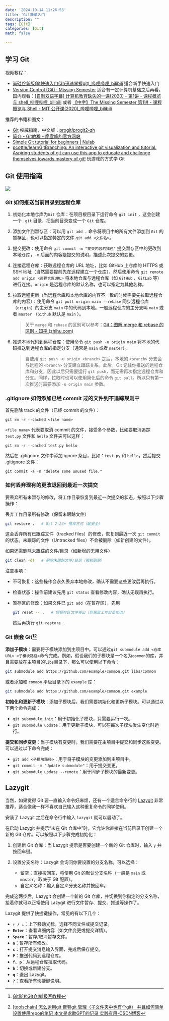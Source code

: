 ```yaml
---
date: '2024-10-14 11:26:53'
title: 'Git简单入门'
description: ""
tags: [Git]
categories: [Git]
math: false

---
```


## 学习 Git

视频教程：

- [尚硅谷新版Git快速入门(3h迅速掌握git)_哔哩哔哩_bilibili](https://www.bilibili.com/video/BV1wm4y1z7Dg/?spm_id_from=0.0.favlist.content.click&vd_source=8f6ac8ba344f8ea3b071481f41e2ce0d) 适合新手快速入门
- [Version Control (Git) · Missing Semester](https://missing.csail.mit.edu/2020/version-control/) 适合有一定计算机基础之后再看，国内观看：[[自制双语字幕\] 计算机教育缺失的一课(2020) - 第1讲 - 课程概览与 shell_哔哩哔哩_bilibili](https://www.bilibili.com/video/BV1uc411N7eK/?spm_id_from=0.0.favlist.content.click&vd_source=8f6ac8ba344f8ea3b071481f41e2ce0d) 或者 [【中字】The Missing Semester 第1讲 - 课程概览与 Shell - MIT 公开课(2020)_哔哩哔哩_bilibili](https://www.bilibili.com/video/BV1Eo4y1d7KZ/?spm_id_from=0.0.favlist.content.click&vd_source=8f6ac8ba344f8ea3b071481f41e2ce0d)

推荐的书籍和图文：

- [Git](https://git-scm.com/book/en/v2) 权威指南，中文版：[progit/progit2-zh](https://github.com/progit/progit2-zh)
- [简介 - Git教程 - 廖雪峰的官方网站](https://liaoxuefeng.com/books/git/introduction/index.html)
- [Simple Git tutorial for beginners | Nulab](https://nulab.com/zh-cn/learn/software-development/git-tutorial/)
- [pcottle/learnGitBranching: An interactive git visualization and tutorial. Aspiring students of git can use this app to educate and challenge themselves towards mastery of git!](https://github.com/pcottle/learnGitBranching) 玩游戏的方式学 Git

## Git 使用指南

![](demo.png)

### Git 如何推送当前目录到远程仓库

1. 初始化本地仓库为`Git` 仓库：在项目根目录下运行命令 `git init` ，这会创建一个 `.git` 目录，把当前目录变成一个 `Git` 仓库。

2. 添加文件到暂存区：可以用 `git add .` 命令将项目中的所有文件添加到 `Git` 的暂存区，也可以指定特定的文件 `git add <文件名>`。

3. 提交更改：使用命令 `git commit -m "提交内容的描述"` 提交暂存区中的更改到本地仓库，`-m` 后面的内容是提交的说明，描述此次提交的变更。

4. 连接远程仓库：获取远程仓库的 URL 地址，比如 GitHub 上仓库的 HTTPS 或 SSH 地址（当然需要提前先在远程建立一个仓库），然后使用命令 `git remote add origin <远程仓库URL>` 将本地仓库与远程仓库（如 `GitHub` 、`GitLab` 等）进行连接。`origin` 是远程仓库的默认名称，也可以指定为其他名称。

5. 拉取远程更新（当远程仓库和本地仓库的内容不一致的时候需要先拉取远程仓库的内容）：使用命令 `git pull origin main --rebase` 同步远程仓库（`origin`）的主分支 `main` 中的代码到本地。一般远程仓库的主分支叫 `main` 或者 `master` （`Github` 默认是 `main` ）。

   > 关于 `merge` 和 `rebase` 的区别可以参考：[Git：图解 merge 和 rebase 的区别 - 知乎 (zhihu.com)](https://zhuanlan.zhihu.com/p/686538265)

6. 推送本地代码到远程仓库：使用命令 `git push -u origin main` 将本地的代码推送到远程仓库的指定分支（通常是 `main` 或者 `master`）。 

   > 当使用 `git push -u origin <branch>` 之后，本地的 `<branch>` 分支会与远程的 `<branch>` 分支建立跟踪关系。此后，Git 记住你推送的远程仓库和分支，因此以后只需要运行 `git push`，而无需再次指定远程仓库和分支。同样，拉取时也可以使用简化后的命令 `git pull`。所以只有第一次推送时需要添加 `-u origin main` 参数。

### .gitignore 如何添加已经 commit 过的文件到不追踪规则中

首先删除 track 的文件（已经 commit 的文件）：

```shell
git rm -r --cached <file name>
```

`<file name>` 代表要取消 commit 的文件，接受多个参数，比如要取消追踪 `test.py` 文件和 `hello` 文件夹可以这样：

```shell
git rm -r --cached test.py hello
```

然后在 .gitignore 文件中添加 ignore 条目，比如：`test.py` 和 `hello`，然后提交 .gitignore 文件：

```shell
git commit -a -m "delete some unused file."
```

### 如何丢弃现有的更改退回到最近一次提交

要丢弃所有未暂存的修改，将工作目录恢复到最近一次提交的状态，按照以下步骤操作：

丢弃工作目录所有修改（保留未跟踪文件）

   ```bash
git restore .   # Git 2.23+ 推荐方式（最安全）
   ```

这会丢弃所有已跟踪文件（tracked files）的修改，恢复到最近一次 `git commit` 的状态。未跟踪的文件（Untracked files）不会被删除（如新创建的文件）。

如果还需删除未跟踪的文件/目录（如新增的无用文件）

   ```bash
git clean -df   # 删除未跟踪文件/目录（强制删除）
   ```

注意事项：

- 不可恢复：这些操作会永久丢弃本地修改，确认不需要这些更改后再执行。

- 检查状态：操作前建议先用 `git status` 查看修改内容，确认无误再执行。

- 暂存区的修改：如果文件已 `git add`（在暂存区），先用

  ```bash
  git reset -- .   # 将暂存区文件移出（但保留工作目录修改）
  ```

  然后再执行 `git restore .`

### Git 嵌套 Git[^1][^2]

[^1]: [Git嵌套Git仓库|极客教程](https://geek-docs.com/git/git-questions/1152_git_nested_git_repositories.html)
[^2]: [[toolschain\] 怎么运用git 嵌套git 管理（子文件夹中也有个git） 并且如何简单设置使用repo的笔记 本文是求助GPT的记录 实践有用-CSDN博客](https://blog.csdn.net/weixin_46479223/article/details/134838519)

**添加子模块**：需要将子模块添加到主项目中。可以通过`git submodule add <仓库URL> <子模块路径>`命令完成。例如，假设我们的子模块是一个名为`common`的库，并且需要放在主项目的`libs`目录下，那么可以使用以下命令：

```bash
git submodule add https://github.com/example/common.git libs/common
```

或者添加和 `common` 平级目录下的 `example` 库：

```bash
git submodule add https://github.com/example/common.git example
```

**初始化和更新子模块**：添加子模块后，我们需要初始化和更新子模块。可以通过以下两个命令完成：

- `git submodule init`：用于初始化子模块，只需要运行一次。
- `git submodule update`：用于更新子模块，可以在每次子模块发生变化时运行。

**提交和同步变更**：当子模块有变更时，我们需要在主项目中提交和同步这些变更。可以通过以下命令完成：

- `git add <子模块路径>`：用于将子模块的变更添加到主项目中。
- `git commit -m "Update submodule"`：用于提交变更。
- `git submodule update --remote`：用于同步子模块的最新变更。

## Lazygit

当然，如果觉得 Git 要一直输入命令好麻烦，还有一个适合命令行的 [Lazygit](https://github.com/jesseduffield/lazygit?tab=readme-ov-file) 非常推荐，适合像我一样不喜欢自己输入这种重复命令的同学使用。

安装了 Lazygit 之后在命令行中输入 `lazygit` 就可以启动了。

在启动 Lazygit 并提示“未在 Git 仓库中”时，它允许你直接在当前目录下创建一个新的 Git 仓库。可以按照以下步骤完成初始化：

1. 创建新 Git 仓库：当 Lazygit 提示是否要创建一个新的 Git 仓库时，输入 `y` 并按回车键。

2. 设置分支名称：Lazygit 会询问你要设置的分支名称。可以选择：
   - 留空：直接按回车，将使用 Git 的默认分支名称（一般是 `main` 或 `master`，取决于 Git 配置）。
   - 自定义名称：输入自定义分支名称并按回车。

完成这两步后，Lazygit 会创建一个新的 Git 仓库，并切换到你指定的分支名称，接着你就可以正常使用 Lazygit 进行文件暂存、提交、推送等操作了。

Lazygit 提供了快捷键操作，常见的有以下几个：

- **`↑ / ↓`**：上下移动光标，选择不同文件或提交记录。
- **`Enter`**：查看详细内容（如文件变更或提交详情）。
- **`Space`**：暂存/取消暂存文件。
- **`a`**：暂存所有修改。
- **`c`**：打开提交消息输入界面，完成后保存提交。
- **`P`**：推送代码到远程仓库。
- **`f`**、**`p`**：从远程仓库拉取代码。
- **`b`**：切换或新建分支。
- **`q`**：退出 Lazygit。
- **`?`**：查看所有快捷键说明。

